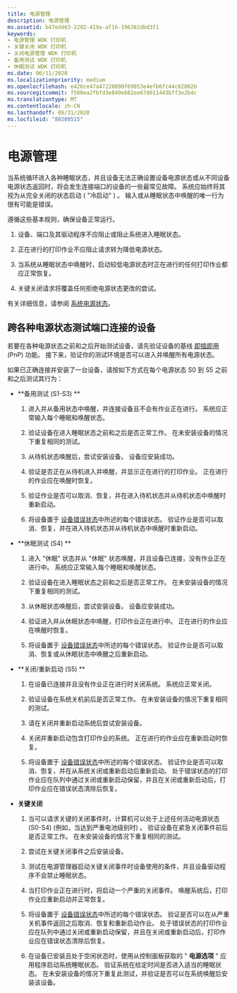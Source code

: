 ```yaml
---
title: 电源管理
description: 电源管理
ms.assetid: b47ed463-2292-419a-af16-196382dbd3f1
keywords:
- 电源管理 WDK 打印机
- 关键关闭 WDK 打印机
- 关闭电源管理 WDK 打印机
- 备用测试 WDK 打印机
- 休眠测试 WDK 打印机
ms.date: 06/11/2020
ms.localizationpriority: medium
ms.openlocfilehash: e426ce47a47220090f69053e4efb6fc44c82002b
ms.sourcegitcommit: f500ea2fbfd3e849eb82ee67d011443bff3e2b4c
ms.translationtype: MT
ms.contentlocale: zh-CN
ms.lasthandoff: 08/31/2020
ms.locfileid: "89209515"
---
```

# <a name="power-management"></a>电源管理

当系统循环进入各种睡眠状态，并且设备无法正确设置设备电源状态或从不同设备电源状态返回时，将会发生连接端口的设备的一些最常见故障。 系统应始终将其视为从完全关闭的状态启动 ( "冷启动" ) 。 输入或从睡眠状态中唤醒的唯一行为很有可能是错误。

遵循这些基本规则，确保设备正常运行。

1. 设备、端口及其驱动程序不应阻止或阻止系统进入睡眠状态。

1. 正在进行的打印作业不应阻止请求转为降低电源状态。

1. 当系统从睡眠状态中唤醒时，启动较低电源状态时正在进行的任何打印作业都应正常恢复。

1. 关键关闭请求将覆盖任何拒绝电源状态更改的尝试。

有关详细信息，请参阅 [系统电源状态](../kernel/system-power-states.md)。

## <a name="testing-port-connected-devices-across-various-power-states"></a>跨各种电源状态测试端口连接的设备

若要在各种电源状态之前和之后开始测试设备，请先验证设备的基线 [即插即用](../kernel/introduction-to-plug-and-play.md) (PnP) 功能。 接下来，验证你的测试环境是否可以进入并唤醒所有电源状态。

如果已正确连接并安装了一台设备，请按如下方式在每个电源状态 S0 到 S5 之前和之后测试其行为：

- **备用测试 (S1-S3) **

    1. 进入并从备用状态中唤醒，并连接设备且不会有作业正在进行。 系统应正常输入每个睡眠和唤醒状态。

    1. 验证设备在进入睡眠状态之前和之后是否正常工作。 在未安装设备的情况下重复相同的测试。

    1. 从待机状态唤醒后，尝试安装设备。 设备应安装成功。

    1. 验证是否正在从待机进入并唤醒，并显示正在进行的打印作业。 正在进行的作业应在唤醒时恢复。

    1. 验证作业是否可以取消、恢复，并在进入待机状态并从待机状态中唤醒时重新启动。

    1. 将设备置于 [设备错误状态](device-error-states.md)中所述的每个错误状态。 验证作业是否可以取消、恢复，并在进入待机状态并从待机状态中唤醒时重新启动。

- **休眠测试 (S4) **

    1. 进入 "休眠" 状态并从 "休眠" 状态唤醒，并且设备已连接，没有作业正在进行中。 系统应正常输入每个睡眠和唤醒状态。

    1. 验证设备在进入睡眠状态之前和之后是否正常工作。 在未安装设备的情况下重复相同的测试。

    1. 从休眠状态唤醒后，尝试安装设备。 设备应安装成功。

    1. 验证进入并从休眠状态中唤醒，打印作业正在进行中。 正在进行的作业应在唤醒时恢复。

    1. 将设备置于 [设备错误状态](device-error-states.md)中所述的每个错误状态。 验证作业是否可以取消、恢复或从休眠状态中唤醒之后重新启动。

- **关闭/重新启动 (S5) **

    1. 在设备已连接并且没有作业正在进行时关闭系统。 系统应正常关闭。

    1. 验证设备在系统关机前后是否正常工作。 在未安装设备的情况下重复相同的测试。

    1. 请在关闭并重新启动系统后尝试安装设备。

    1. 关闭并重新启动包含打印作业的系统。 正在进行的作业应在重新启动时恢复。

    1. 将设备置于 [设备错误状态](device-error-states.md)中所述的每个错误状态。 验证作业是否可以取消、恢复，并在从系统关闭或重新启动后重新启动。 处于错误状态的打印作业应在队列中通过关闭或重新启动保留，并且在关闭或重新启动后，打印作业应在错误状态清除后恢复。

- **关键关闭**

    1. 当可以请求关键的关闭事件时，计算机可以处于上述任何活动电源状态 (S0-S4)  (例如，当达到严重电池级别时) 。 验证设备在紧急关闭事件前后是否正常工作。 在未安装设备的情况下重复相同的测试。

    1. 尝试在关键关闭事件之后安装设备。

    1. 测试在电源管理器启动关键关闭事件时设备使用的条件，并且设备驱动程序不会禁止睡眠状态。

    1. 当打印作业正在进行时，将启动一个严重的关闭事件。 唤醒系统后，打印作业应重新启动并正常恢复。

    1. 将设备置于 [设备错误状态](device-error-states.md)中所述的每个错误状态。 验证是否可以在从严重关机事件返回之后取消、恢复和重新启动作业。 处于错误状态的打印作业应在队列中通过关闭或重新启动保留，并且在关闭或重新启动后，打印作业应在错误状态清除后恢复。

    1. 在设备已安装且处于空闲状态时，使用从控制面板获取的 " **电源选项** " 应用程序启动系统睡眠状态。 验证系统在给定时间是否进入适当的睡眠状态。 在未安装设备的情况下重复此测试，并验证是否可以在系统唤醒后安装该设备。